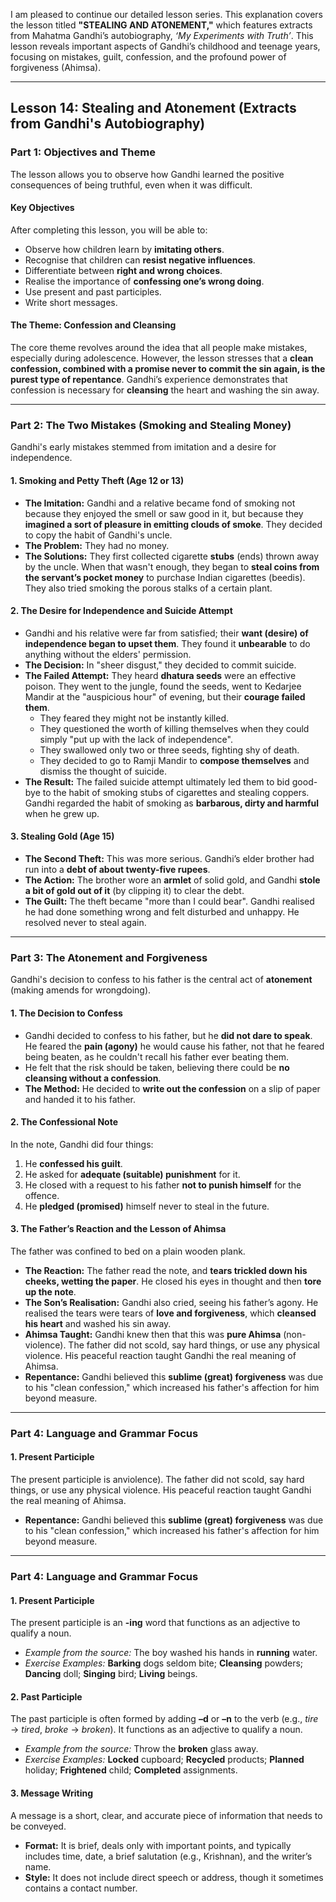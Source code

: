 I am pleased to continue our detailed lesson series. This explanation covers the lesson titled **"STEALING AND ATONEMENT,"** which features extracts from Mahatma Gandhi’s autobiography, *‘My Experiments with Truth’*. This lesson reveals important aspects of Gandhi’s childhood and teenage years, focusing on mistakes, guilt, confession, and the profound power of forgiveness (Ahimsa).

***

## Lesson 14: Stealing and Atonement (Extracts from Gandhi's Autobiography)

### Part 1: Objectives and Theme

The lesson allows you to observe how Gandhi learned the positive consequences of being truthful, even when it was difficult.

#### Key Objectives
After completing this lesson, you will be able to:
*   Observe how children learn by **imitating others**.
*   Recognise that children can **resist negative influences**.
*   Differentiate between **right and wrong choices**.
*   Realise the importance of **confessing one’s wrong doing**.
*   Use present and past participles.
*   Write short messages.

#### The Theme: Confession and Cleansing
The core theme revolves around the idea that all people make mistakes, especially during adolescence. However, the lesson stresses that a **clean confession, combined with a promise never to commit the sin again, is the purest type of repentance**. Gandhi’s experience demonstrates that confession is necessary for **cleansing** the heart and washing the sin away.

***

### Part 2: The Two Mistakes (Smoking and Stealing Money)

Gandhi's early mistakes stemmed from imitation and a desire for independence.

#### 1. Smoking and Petty Theft (Age 12 or 13)
*   **The Imitation:** Gandhi and a relative became fond of smoking not because they enjoyed the smell or saw good in it, but because they **imagined a sort of pleasure in emitting clouds of smoke**. They decided to copy the habit of Gandhi's uncle.
*   **The Problem:** They had no money.
*   **The Solutions:** They first collected cigarette **stubs** (ends) thrown away by the uncle. When that wasn't enough, they began to **steal coins from the servant’s pocket money** to purchase Indian cigarettes (beedis). They also tried smoking the porous stalks of a certain plant.

#### 2. The Desire for Independence and Suicide Attempt
*   Gandhi and his relative were far from satisfied; their **want (desire) of independence began to upset them**. They found it **unbearable** to do anything without the elders' permission.
*   **The Decision:** In "sheer disgust," they decided to commit suicide.
*   **The Failed Attempt:** They heard **dhatura seeds** were an effective poison. They went to the jungle, found the seeds, went to Kedarjee Mandir at the "auspicious hour" of evening, but their **courage failed them**.
    *   They feared they might not be instantly killed.
    *   They questioned the worth of killing themselves when they could simply "put up with the lack of independence".
    *   They swallowed only two or three seeds, fighting shy of death.
    *   They decided to go to Ramji Mandir to **compose themselves** and dismiss the thought of suicide.
*   **The Result:** The failed suicide attempt ultimately led them to bid good-bye to the habit of smoking stubs of cigarettes and stealing coppers. Gandhi regarded the habit of smoking as **barbarous, dirty and harmful** when he grew up.

#### 3. Stealing Gold (Age 15)
*   **The Second Theft:** This was more serious. Gandhi’s elder brother had run into a **debt of about twenty-five rupees**.
*   **The Action:** The brother wore an **armlet** of solid gold, and Gandhi **stole a bit of gold out of it** (by clipping it) to clear the debt.
*   **The Guilt:** The theft became "more than I could bear". Gandhi realised he had done something wrong and felt disturbed and unhappy. He resolved never to steal again.

***

### Part 3: The Atonement and Forgiveness

Gandhi's decision to confess to his father is the central act of **atonement** (making amends for wrongdoing).

#### 1. The Decision to Confess
*   Gandhi decided to confess to his father, but he **did not dare to speak**. He feared the **pain (agony)** he would cause his father, not that he feared being beaten, as he couldn't recall his father ever beating them.
*   He felt that the risk should be taken, believing there could be **no cleansing without a confession**.
*   **The Method:** He decided to **write out the confession** on a slip of paper and handed it to his father.

#### 2. The Confessional Note
In the note, Gandhi did four things:
1.  He **confessed his guilt**.
2.  He asked for **adequate (suitable) punishment** for it.
3.  He closed with a request to his father **not to punish himself** for the offence.
4.  He **pledged (promised)** himself never to steal in the future.

#### 3. The Father’s Reaction and the Lesson of Ahimsa
The father was confined to bed on a plain wooden plank.

*   **The Reaction:** The father read the note, and **tears trickled down his cheeks, wetting the paper**. He closed his eyes in thought and then **tore up the note**.
*   **The Son’s Realisation:** Gandhi also cried, seeing his father’s agony. He realised the tears were tears of **love and forgiveness**, which **cleansed his heart** and washed his sin away.
*   **Ahimsa Taught:** Gandhi knew then that this was **pure Ahimsa** (non-violence). The father did not scold, say hard things, or use any physical violence. His peaceful reaction taught Gandhi the real meaning of Ahimsa.
*   **Repentance:** Gandhi believed this **sublime (great) forgiveness** was due to his "clean confession," which increased his father's affection for him beyond measure.

***

### Part 4: Language and Grammar Focus

#### 1. Present Participle
The present participle is anviolence). The father did not scold, say hard things, or use any physical violence. His peaceful reaction taught Gandhi the real meaning of Ahimsa.
*   **Repentance:** Gandhi believed this **sublime (great) forgiveness** was due to his "clean confession," which increased his father's affection for him beyond measure.

***

### Part 4: Language and Grammar Focus

#### 1. Present Participle
The present participle is an **-ing** word that functions as an adjective to qualify a noun.
*   *Example from the source:* The boy washed his hands in **running** water.
*   *Exercise Examples:* **Barking** dogs seldom bite; **Cleansing** powders; **Dancing** doll; **Singing** bird; **Living** beings.

#### 2. Past Participle
The past participle is often formed by adding **–d** or **–n** to the verb (e.g., *tire* $\to$ *tired*, *broke* $\to$ *broken*). It functions as an adjective to qualify a noun.
*   *Example from the source:* Throw the **broken** glass away.
*   *Exercise Examples:* **Locked** cupboard; **Recycled** products; **Planned** holiday; **Frightened** child; **Completed** assignments.

#### 3. Message Writing
A message is a short, clear, and accurate piece of information that needs to be conveyed.
*   **Format:** It is brief, deals only with important points, and typically includes time, date, a brief salutation (e.g., Krishnan), and the writer’s name.
*   **Style:** It does not include direct speech or address, though it sometimes contains a contact number.